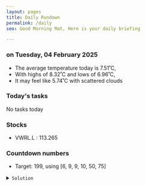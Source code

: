```yaml
---
layout: pages
title: Daily Rundown
permalink: /daily
seo: Good Morning Mat, Here is your daily briefing

---
```


<!-- weather_marker starts -->
### on Tuesday, 04 February 2025

- The average temperature today is 7.51˚C,
- With highs of 8.32˚C and lows of 6.96˚C,
- It may feel like 5.74˚C with scattered clouds

<!-- weather_marker ends -->

### Today's tasks
<!-- task_marker starts -->
No tasks today
<!-- task_marker ends -->

### Stocks

<!-- stocks_marker starts -->

- VWRL.L : 113.265

<!-- stocks_marker ends -->

### Countdown numbers
<!-- game_marker starts -->

- Target: 199, using [6, 9, 9, 10, 50, 75]
<details><summary><code>Solution</code></summary>


Solution: ( 75 - 50 - 6 ) x 10 + 9

Total: 8 solutions.

</details>

<!-- game_marker ends -->
